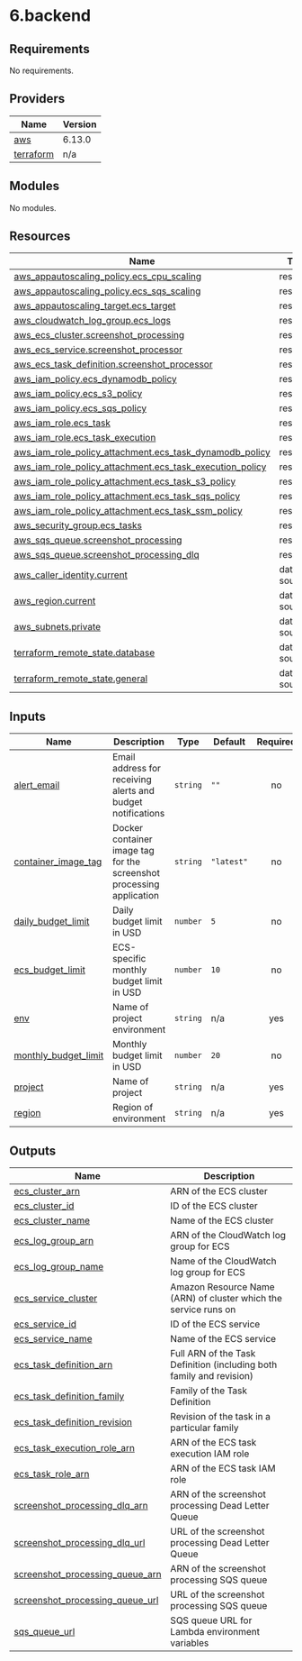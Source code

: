 # 6.backend

<!-- BEGIN_TF_DOCS -->
## Requirements

No requirements.

## Providers

| Name | Version |
|------|---------|
| <a name="provider_aws"></a> [aws](#provider\_aws) | 6.13.0 |
| <a name="provider_terraform"></a> [terraform](#provider\_terraform) | n/a |

## Modules

No modules.

## Resources

| Name | Type |
|------|------|
| [aws_appautoscaling_policy.ecs_cpu_scaling](https://registry.terraform.io/providers/hashicorp/aws/latest/docs/resources/appautoscaling_policy) | resource |
| [aws_appautoscaling_policy.ecs_sqs_scaling](https://registry.terraform.io/providers/hashicorp/aws/latest/docs/resources/appautoscaling_policy) | resource |
| [aws_appautoscaling_target.ecs_target](https://registry.terraform.io/providers/hashicorp/aws/latest/docs/resources/appautoscaling_target) | resource |
| [aws_cloudwatch_log_group.ecs_logs](https://registry.terraform.io/providers/hashicorp/aws/latest/docs/resources/cloudwatch_log_group) | resource |
| [aws_ecs_cluster.screenshot_processing](https://registry.terraform.io/providers/hashicorp/aws/latest/docs/resources/ecs_cluster) | resource |
| [aws_ecs_service.screenshot_processor](https://registry.terraform.io/providers/hashicorp/aws/latest/docs/resources/ecs_service) | resource |
| [aws_ecs_task_definition.screenshot_processor](https://registry.terraform.io/providers/hashicorp/aws/latest/docs/resources/ecs_task_definition) | resource |
| [aws_iam_policy.ecs_dynamodb_policy](https://registry.terraform.io/providers/hashicorp/aws/latest/docs/resources/iam_policy) | resource |
| [aws_iam_policy.ecs_s3_policy](https://registry.terraform.io/providers/hashicorp/aws/latest/docs/resources/iam_policy) | resource |
| [aws_iam_policy.ecs_sqs_policy](https://registry.terraform.io/providers/hashicorp/aws/latest/docs/resources/iam_policy) | resource |
| [aws_iam_role.ecs_task](https://registry.terraform.io/providers/hashicorp/aws/latest/docs/resources/iam_role) | resource |
| [aws_iam_role.ecs_task_execution](https://registry.terraform.io/providers/hashicorp/aws/latest/docs/resources/iam_role) | resource |
| [aws_iam_role_policy_attachment.ecs_task_dynamodb_policy](https://registry.terraform.io/providers/hashicorp/aws/latest/docs/resources/iam_role_policy_attachment) | resource |
| [aws_iam_role_policy_attachment.ecs_task_execution_policy](https://registry.terraform.io/providers/hashicorp/aws/latest/docs/resources/iam_role_policy_attachment) | resource |
| [aws_iam_role_policy_attachment.ecs_task_s3_policy](https://registry.terraform.io/providers/hashicorp/aws/latest/docs/resources/iam_role_policy_attachment) | resource |
| [aws_iam_role_policy_attachment.ecs_task_sqs_policy](https://registry.terraform.io/providers/hashicorp/aws/latest/docs/resources/iam_role_policy_attachment) | resource |
| [aws_iam_role_policy_attachment.ecs_task_ssm_policy](https://registry.terraform.io/providers/hashicorp/aws/latest/docs/resources/iam_role_policy_attachment) | resource |
| [aws_security_group.ecs_tasks](https://registry.terraform.io/providers/hashicorp/aws/latest/docs/resources/security_group) | resource |
| [aws_sqs_queue.screenshot_processing](https://registry.terraform.io/providers/hashicorp/aws/latest/docs/resources/sqs_queue) | resource |
| [aws_sqs_queue.screenshot_processing_dlq](https://registry.terraform.io/providers/hashicorp/aws/latest/docs/resources/sqs_queue) | resource |
| [aws_caller_identity.current](https://registry.terraform.io/providers/hashicorp/aws/latest/docs/data-sources/caller_identity) | data source |
| [aws_region.current](https://registry.terraform.io/providers/hashicorp/aws/latest/docs/data-sources/region) | data source |
| [aws_subnets.private](https://registry.terraform.io/providers/hashicorp/aws/latest/docs/data-sources/subnets) | data source |
| [terraform_remote_state.database](https://registry.terraform.io/providers/hashicorp/terraform/latest/docs/data-sources/remote_state) | data source |
| [terraform_remote_state.general](https://registry.terraform.io/providers/hashicorp/terraform/latest/docs/data-sources/remote_state) | data source |

## Inputs

| Name | Description | Type | Default | Required |
|------|-------------|------|---------|:--------:|
| <a name="input_alert_email"></a> [alert\_email](#input\_alert\_email) | Email address for receiving alerts and budget notifications | `string` | `""` | no |
| <a name="input_container_image_tag"></a> [container\_image\_tag](#input\_container\_image\_tag) | Docker container image tag for the screenshot processing application | `string` | `"latest"` | no |
| <a name="input_daily_budget_limit"></a> [daily\_budget\_limit](#input\_daily\_budget\_limit) | Daily budget limit in USD | `number` | `5` | no |
| <a name="input_ecs_budget_limit"></a> [ecs\_budget\_limit](#input\_ecs\_budget\_limit) | ECS-specific monthly budget limit in USD | `number` | `10` | no |
| <a name="input_env"></a> [env](#input\_env) | Name of project environment | `string` | n/a | yes |
| <a name="input_monthly_budget_limit"></a> [monthly\_budget\_limit](#input\_monthly\_budget\_limit) | Monthly budget limit in USD | `number` | `20` | no |
| <a name="input_project"></a> [project](#input\_project) | Name of project | `string` | n/a | yes |
| <a name="input_region"></a> [region](#input\_region) | Region of environment | `string` | n/a | yes |

## Outputs

| Name | Description |
|------|-------------|
| <a name="output_ecs_cluster_arn"></a> [ecs\_cluster\_arn](#output\_ecs\_cluster\_arn) | ARN of the ECS cluster |
| <a name="output_ecs_cluster_id"></a> [ecs\_cluster\_id](#output\_ecs\_cluster\_id) | ID of the ECS cluster |
| <a name="output_ecs_cluster_name"></a> [ecs\_cluster\_name](#output\_ecs\_cluster\_name) | Name of the ECS cluster |
| <a name="output_ecs_log_group_arn"></a> [ecs\_log\_group\_arn](#output\_ecs\_log\_group\_arn) | ARN of the CloudWatch log group for ECS |
| <a name="output_ecs_log_group_name"></a> [ecs\_log\_group\_name](#output\_ecs\_log\_group\_name) | Name of the CloudWatch log group for ECS |
| <a name="output_ecs_service_cluster"></a> [ecs\_service\_cluster](#output\_ecs\_service\_cluster) | Amazon Resource Name (ARN) of cluster which the service runs on |
| <a name="output_ecs_service_id"></a> [ecs\_service\_id](#output\_ecs\_service\_id) | ID of the ECS service |
| <a name="output_ecs_service_name"></a> [ecs\_service\_name](#output\_ecs\_service\_name) | Name of the ECS service |
| <a name="output_ecs_task_definition_arn"></a> [ecs\_task\_definition\_arn](#output\_ecs\_task\_definition\_arn) | Full ARN of the Task Definition (including both family and revision) |
| <a name="output_ecs_task_definition_family"></a> [ecs\_task\_definition\_family](#output\_ecs\_task\_definition\_family) | Family of the Task Definition |
| <a name="output_ecs_task_definition_revision"></a> [ecs\_task\_definition\_revision](#output\_ecs\_task\_definition\_revision) | Revision of the task in a particular family |
| <a name="output_ecs_task_execution_role_arn"></a> [ecs\_task\_execution\_role\_arn](#output\_ecs\_task\_execution\_role\_arn) | ARN of the ECS task execution IAM role |
| <a name="output_ecs_task_role_arn"></a> [ecs\_task\_role\_arn](#output\_ecs\_task\_role\_arn) | ARN of the ECS task IAM role |
| <a name="output_screenshot_processing_dlq_arn"></a> [screenshot\_processing\_dlq\_arn](#output\_screenshot\_processing\_dlq\_arn) | ARN of the screenshot processing Dead Letter Queue |
| <a name="output_screenshot_processing_dlq_url"></a> [screenshot\_processing\_dlq\_url](#output\_screenshot\_processing\_dlq\_url) | URL of the screenshot processing Dead Letter Queue |
| <a name="output_screenshot_processing_queue_arn"></a> [screenshot\_processing\_queue\_arn](#output\_screenshot\_processing\_queue\_arn) | ARN of the screenshot processing SQS queue |
| <a name="output_screenshot_processing_queue_url"></a> [screenshot\_processing\_queue\_url](#output\_screenshot\_processing\_queue\_url) | URL of the screenshot processing SQS queue |
| <a name="output_sqs_queue_url"></a> [sqs\_queue\_url](#output\_sqs\_queue\_url) | SQS queue URL for Lambda environment variables |
<!-- END_TF_DOCS -->
